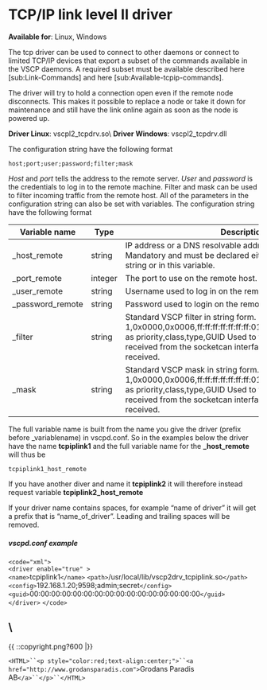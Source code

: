 # TCP/IP link level II driver

**Available for**: Linux, Windows

The tcp driver can be used to connect to other daemons or connect to limited TCP/IP devices that export a subset of the commands available in the VSCP daemons. A required subset must be available described here [sub:Link-Commands] and here [sub:Available-tcpip-commands].

The driver will try to hold a connection open even if the remote node disconnects. This makes it possible to replace a node or take it down for maintenance and still have the link online again as soon as the node is powered up. 

**Driver Linux**: vscpl2_tcpdrv.so\\ 
**Driver Windows**: vscpl2_tcpdrv.dll

The configuration string have the following format

    host;port;user;password;filter;mask

*Host* and *port* tells the address to the remote server. *User* and *password* is the credentials to log in to the remote machine. Filter and mask can be used to filter incoming traffic from the remote host. All of the parameters in the configuration string can also be set with variables.
The configuration string have the following format

 | Variable name    | Type    | Description                                                                                                                                                                                                                                     | 
 | -------------    | ----    | -----------                                                                                                                                                                                                                                     | 
 | _host_remote     | string  | IP address or a DNS resolvable address to the remote host. Mandatory and must be declared either in the configuration string or in this variable.                                                                                               | 
 | _port_remote     | integer | The port to use on the remote host. Default is 9598.                                                                                                                                                                                            | 
 | _user_remote     | string  | Username used to log in on the remote sever.                                                                                                                                                                                                    | 
 | _password_remote | string  | Password used to login on the remote server.                                                                                                                                                                                                    | 
 | _filter          | string  | Standard VSCP filter in string form. 1,0x0000,0x0006,ff:ff:ff:ff:ff:ff:ff:01:00:00:00:00:00:00:00:00 as priority,class,type,GUID Used to filter what events that is received from the socketcan interface. If not give all events are received. | 
 | _mask            | string  | Standard VSCP mask in string form. 1,0x0000,0x0006,ff:ff:ff:ff:ff:ff:ff:01:00:00:00:00:00:00:00:00 as priority,class,type,GUID Used to filter what events that is received from the socketcan interface. If not give all events are received.   | 

The full variable name is built from the name you give the driver (prefix before _variablename) in vscpd.conf. So in the examples below the driver have the name **tcpiplink1** and the full variable name for the **_host_remote** will thus be

    tcpiplink1_host_remote

If you have another diver and name it  **tcpiplink2** it will therefore instead request variable **tcpiplink2_host_remote**

If your driver name contains spaces, for example “name of driver” it will get a prefix that is “name_of_driver”. Leading and trailing spaces will be removed. 

##### vscpd.conf example

`<code="xml">`                
`<driver enable="true" >`                 
    `<name>`tcpiplink1`</name>`
    `<path>`/usr/local/lib/vscp2drv_tcpiplink.so`</path>`
    `<config>`192.168.1.20;9598;admin;secret`</config>`                 
    `<guid>`00:00:00:00:00:00:00:00:00:00:00:00:00:00:00:00`</guid>`             
`</driver>`
`</code>`


\\ 
----
{{  ::copyright.png?600  |}}

`<HTML>``<p style="color:red;text-align:center;">``<a href="http://www.grodansparadis.com">`Grodans Paradis AB`</a>``</p>``</HTML>`
